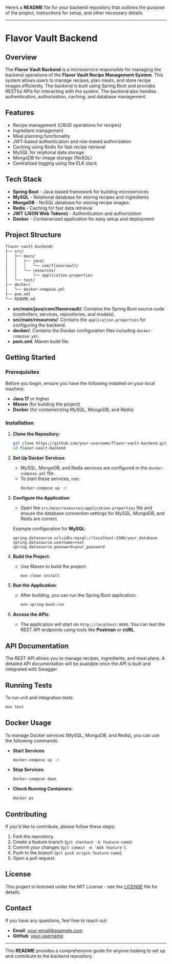 Here’s a **README** file for your backend repository that outlines the purpose of the project, instructions for setup, and other necessary details.

---

# Flavor Vault Backend

## Overview

The **Flavor Vault Backend** is a microservice responsible for managing the backend operations of the **Flavor Vault Recipe Management System**. This system allows users to manage recipes, plan meals, and store recipe images efficiently. The backend is built using Spring Boot and provides RESTful APIs for interacting with the system. The backend also handles authentication, authorization, caching, and database management.

## Features

- Recipe management (CRUD operations for recipes)
- Ingredient management
- Meal planning functionality
- JWT-based authentication and role-based authorization
- Caching using Redis for fast recipe retrieval
- MySQL for relational data storage
- MongoDB for image storage (NoSQL)
- Centralized logging using the ELK stack

## Tech Stack

- **Spring Boot** - Java-based framework for building microservices
- **MySQL** - Relational database for storing recipes and ingredients
- **MongoDB** - NoSQL database for storing recipe images
- **Redis** - Caching for fast data retrieval
- **JWT (JSON Web Tokens)** - Authentication and authorization
- **Docker** - Containerized application for easy setup and deployment

## Project Structure

```bash
flavor-vault-backend/
├── src/
│   ├── main/
│   │   ├── java/
│   │   │   └── com/flavorvault/
│   │   └── resources/
│   │       └── application.properties
│   └── test/
├── docker/
│   └── docker-compose.yml
├── pom.xml
└── README.md
```

- **src/main/java/com/flavorvault/**: Contains the Spring Boot source code (controllers, services, repositories, and models).
- **src/main/resources/**: Contains the `application.properties` for configuring the backend.
- **docker/**: Contains the Docker configuration files including `docker-compose.yml`.
- **pom.xml**: Maven build file.

## Getting Started

### Prerequisites

Before you begin, ensure you have the following installed on your local machine:

- **Java 17** or higher
- **Maven** (for building the project)
- **Docker** (for containerizing MySQL, MongoDB, and Redis)

### Installation

1. **Clone the Repository**:
   ```bash
   git clone https://github.com/your-username/flavor-vault-backend.git
   cd flavor-vault-backend
   ```

2. **Set Up Docker Services**:
   - MySQL, MongoDB, and Redis services are configured in the `docker-compose.yml` file.
   - To start these services, run:
     ```bash
     docker-compose up -d
     ```

3. **Configure the Application**:
   - Open the `src/main/resources/application.properties` file and ensure the database connection settings for MySQL, MongoDB, and Redis are correct.

   Example configuration for **MySQL**:
   ```properties
   spring.datasource.url=jdbc:mysql://localhost:3306/your_database
   spring.datasource.username=root
   spring.datasource.password=your_password
   ```

4. **Build the Project**:
   - Use Maven to build the project:
     ```bash
     mvn clean install
     ```

5. **Run the Application**:
   - After building, you can run the Spring Boot application:
     ```bash
     mvn spring-boot:run
     ```

6. **Access the APIs**:
   - The application will start on `http://localhost:8080`. You can test the REST API endpoints using tools like **Postman** or **cURL**.

## API Documentation

The REST API allows you to manage recipes, ingredients, and meal plans. A detailed API documentation will be available once the API is built and integrated with Swagger.

## Running Tests

To run unit and integration tests:

```bash
mvn test
```

## Docker Usage

To manage Docker services (MySQL, MongoDB, and Redis), you can use the following commands:

- **Start Services**:
  ```bash
  docker-compose up -d
  ```

- **Stop Services**:
  ```bash
  docker-compose down
  ```

- **Check Running Containers**:
  ```bash
  docker ps
  ```

## Contributing

If you'd like to contribute, please follow these steps:

1. Fork the repository.
2. Create a feature branch (`git checkout -b feature-name`).
3. Commit your changes (`git commit -m 'Add feature'`).
4. Push to the branch (`git push origin feature-name`).
5. Open a pull request.

## License

This project is licensed under the MIT License - see the [LICENSE](LICENSE) file for details.

## Contact

If you have any questions, feel free to reach out:

- **Email**: your-email@example.com
- **GitHub**: [your-username](https://github.com/your-username)

---

This **README** provides a comprehensive guide for anyone looking to set up and contribute to the backend repository.